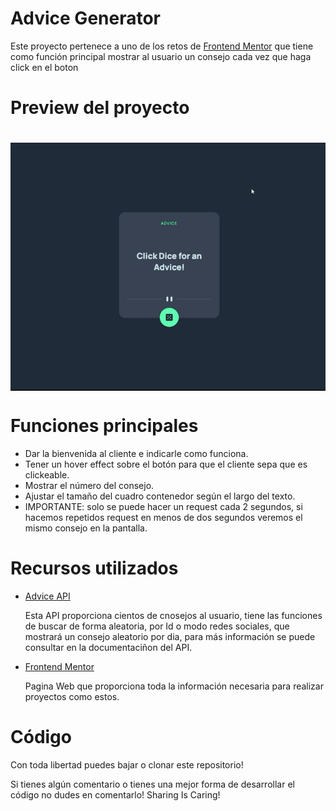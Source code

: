 <h1>Advice Generator</h1>
<p>Este proyecto pertenece a uno de los retos de <a href="https://www.frontendmentor.io/home">Frontend Mentor</a> que tiene como función principal mostrar al usuario un consejo cada vez que haga click en el boton</p>

<h1>Preview del proyecto<h1>
<img align="center" src="advice.gif"/>

<h1>Funciones principales</h1>
  <ul>
    <li>Dar la bienvenida al cliente e indicarle como funciona.</li>
    <li>Tener un hover effect sobre el botón para que el cliente sepa que es clickeable.</li>
    <li>Mostrar el número del consejo.</li>
    <li>Ajustar el tamaño del cuadro contenedor según el largo del texto.</li>
    <li>IMPORTANTE: solo se puede hacer un request cada 2 segundos, si hacemos repetidos request en menos de dos segundos veremos el mismo consejo en la pantalla.</li>
  </ul>
  
  <h1>Recursos utilizados</h1>
  <ul>
    <li><a href="https://api.adviceslip.com/">Advice API</a></li>
    <p>Esta API proporciona cientos de cnosejos al usuario, tiene las funciones de buscar de forma aleatoria, por Id o modo redes sociales, que mostrará un consejo aleatorio por dia, para más información se puede consultar en la documentaciñon del API.</p>
    <li><a href="https://www.frontendmentor.io/home">Frontend Mentor</a></li>
    <p>Pagina Web que proporciona toda la información necesaria para realizar proyectos como estos.</p>
  </ul>
  
  <h1>Código</h1>
  <p>Con toda libertad puedes bajar o clonar este repositorio!</p>
  <p>Si tienes algún comentario o tienes una mejor forma de desarrollar el código no dudes en comentarlo! Sharing Is Caring!</p>

